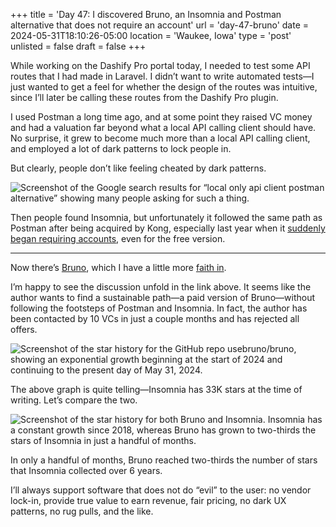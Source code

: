+++
title = 'Day 47: I discovered Bruno, an Insomnia and Postman alternative that does not require an account'
url = 'day-47-bruno'
date = 2024-05-31T18:10:26-05:00
location = 'Waukee, Iowa'
type = 'post'
unlisted = false
draft = false
+++

While working on the Dashify Pro portal today, I needed to test some API routes that I had made in Laravel. I didn’t want to write automated tests—I just wanted to get a feel for whether the design of the routes was intuitive, since I’ll later be calling these routes from the Dashify Pro plugin.

I used Postman a long time ago, and at some point they raised VC money and had a valuation far beyond what a local API calling client should have. No surprise, it grew to become much more than a local API calling client, and employed a lot of dark patterns to lock people in.

But clearly, people don’t like feeling cheated by dark patterns.

![Screenshot of the Google search results for “local only api client postman alternative” showing many people asking for such a thing.](/day-47-bruno/google-search-results.png)

Then people found Insomnia, but unfortunately it followed the same path as Postman after being acquired by Kong, especially last year when it [suddenly began requiring accounts](https://github.com/Kong/insomnia/discussions/6590), even for the free version.

***

Now there’s [Bruno](https://www.usebruno.com/), which I have a little more [faith in](https://github.com/usebruno/bruno/discussions/269).

I’m happy to see the discussion unfold in the link above. It seems like the author wants to find a sustainable path—a paid version of Bruno—without following the footsteps of Postman and Insomnia. In fact, the author has been contacted by 10 VCs in just a couple months and has rejected all offers.

![Screenshot of the star history for the GitHub repo usebruno/bruno, showing an exponential growth beginning at the start of 2024 and continuing to the present day of May 31, 2024.](/day-47-bruno/bruno-star-history.png)

The above graph is quite telling—Insomnia has 33K stars at the time of writing. Let’s compare the two.

![Screenshot of the star history for both Bruno and Insomnia. Insomnia has a constant growth since 2018, whereas Bruno has grown to two-thirds the stars of Insomnia in just a handful of months.](/day-47-bruno/star-history.png)

In only a handful of months, Bruno reached two-thirds the number of stars that Insomnia collected over 6 years.

I’ll always support software that does not do “evil” to the user: no vendor lock-in, provide true value to earn revenue, fair pricing, no dark UX patterns, no rug pulls, and the like.
